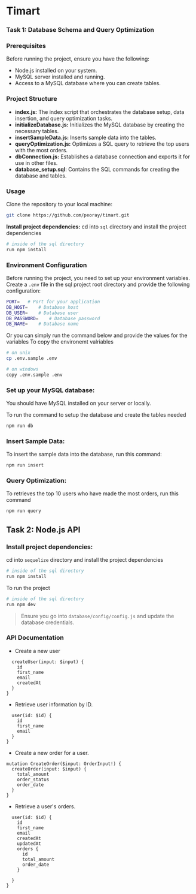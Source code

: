 # Timart

### Task 1: Database Schema and Query Optimization

### Prerequisites

Before running the project, ensure you have the following:

- Node.js installed on your system.
- MySQL server installed and running.
- Access to a MySQL database where you can create tables.

### Project Structure

- **index.js:** The index script that orchestrates the database setup, data insertion, and query optimization tasks.
- **initializeDatabase.js:** Initializes the MySQL database by creating the necessary tables.
- **insertSampleData.js:** Inserts sample data into the tables.
- **queryOptimization.js:** Optimizes a SQL query to retrieve the top users with the most orders.
- **dbConnection.js:** Establishes a database connection and exports it for use in other files.
- **database_setup.sql**: Contains the SQL commands for creating the database and tables.

### Usage

Clone the repository to your local machine:

   ```bash
   git clone https://github.com/peoray/timart.git
   ```

**Install project dependencies:**
cd into `sql` directory and install the project dependencies

```bash
# inside of the sql directory
run npm install
```

### Environment Configuration

Before running the project, you need to set up your environment variables. Create a `.env` file in the sql project root directory and provide the following configuration:

```bash
PORT=   # Port for your application
DB_HOST=    # Database host
DB_USER=    # Database user
DB_PASSWORD=    # Database password
DB_NAME=    # Database name
```

Or you can simply run the command below and provide the values for the variables
To copy the environemt valriables

```bash
# on unix
cp .env.sample .env

# on windows
copy .env.sample .env
```

### Set up your MySQL database:

You should have MySQL installed on your server or locally.

To run the command to setup the database and create the tables needed

```bash
npm run db
```

### Insert Sample Data:

To insert the sample data into the database, run this command:

```bash
npm run insert
```

### Query Optimization:

To retrieves the top 10 users who have made the most orders, run this command


```bash
npm run query
```

<!-- To run the commands at the same time:

```bash
npm run dev
``` -->

## Task 2: Node.js API

### Install project dependencies:
cd into `sequelize` directory and install the project dependencies

```bash
# inside of the sql directory
run npm install
```

To run the project

```bash
# inside of the sql directory
run npm dev
```

>Ensure you go into `database/config/config.js` and update the database credentials.

### API Documentation

- Create a new user

```mutation CreateUser($input: UserInput!) {
  createUser(input: $input) {
    id
    first_name
    email
    createdAt
  }
}
```

- Retrieve user information by ID.

```query UserQuery($id: ID!) {
  user(id: $id) {
    id
    first_name
    email    
  }
}
```
- Create a new order for a user.

```
mutation CreateOrder($input: OrderInput!) {
  createOrder(input: $input) {
    total_amount
    order_status
    order_date
  }
}
```

- Retrieve a user's orders.

```query UserQuery($id: ID!) {
  user(id: $id) {
    id
    first_name
    email
    createdAt
    updatedAt
    orders {
      id
      total_amount
      order_date
    }
    
  }
}
```